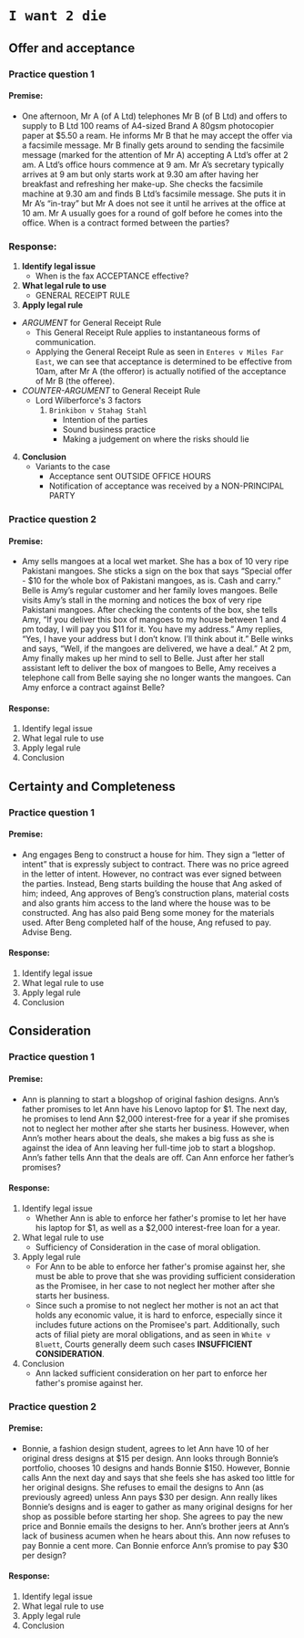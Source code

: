 # `I want 2 die`

## Offer and acceptance

### Practice question 1

#### Premise:
* One afternoon, Mr A (of A Ltd) telephones Mr B (of B Ltd) and offers to supply to B Ltd 100 reams of A4-sized Brand A 80gsm photocopier paper at $5.50 a ream. He informs Mr B that he may accept the offer via a facsimile message. Mr B finally gets around to sending the facsimile message (marked for the attention of Mr A) accepting A Ltd’s offer at 2 am. A Ltd’s office hours commence at 9 am. Mr A’s secretary typically arrives at 9 am but only starts work at 9.30 am after having her breakfast and refreshing her make-up. She checks the facsimile machine at 9.30 am and finds B Ltd’s facsimile message. She puts it in Mr A’s “in-tray” but Mr A does not see it until he arrives at the office at 10 am. Mr A usually goes for a round of golf before he comes into the office. When is a contract formed between the parties?

### Response:
1. **Identify legal issue**
    * When is the fax ACCEPTANCE effective?
2. **What legal rule to use**
    * GENERAL RECEIPT RULE 
3. **Apply legal rule**
* *ARGUMENT* for General Receipt Rule
    * This General Receipt Rule applies to instantaneous forms of communication.
    * Applying the General Receipt Rule as seen in `Enteres v Miles Far East`, we can see that acceptance is determined to be effective from 10am, after Mr A (the offeror) is actually notified of the acceptance of Mr B (the offeree).
* *COUNTER-ARGUMENT* to General Receipt Rule  
    * Lord Wilberforce's 3 factors
        1. `Brinkibon v Stahag Stahl`
            * Intention of the parties
            * Sound business practice
            * Making a judgement on where the risks should lie
4. **Conclusion**
    * Variants to the case
        * Acceptance sent OUTSIDE OFFICE HOURS
        * Notification of acceptance was received by a NON-PRINCIPAL PARTY

### Practice question 2

#### Premise:
* Amy sells mangoes at a local wet market. She has a box of 10 very ripe Pakistani mangoes. She sticks a sign on the box that says “Special offer - $10 for the whole box of Pakistani mangoes, as is. Cash and carry.” Belle is Amy’s regular customer and her family loves mangoes. Belle visits Amy’s  stall in the morning and notices the box of very ripe Pakistani mangoes. After checking the contents of the box, she tells Amy, “If you deliver this box of mangoes to my house between 1 and 4 pm today, I will pay you $11 for it. You have my address.” Amy replies, “Yes, I have your address but I don’t know. I’ll think about it.” Belle winks and says, “Well, if the mangoes are delivered, we have a deal.” At 2 pm, Amy finally makes up her mind to sell to Belle. Just after her stall assistant left to deliver the box of mangoes to Belle, Amy receives a telephone call from Belle saying she no longer wants the mangoes. Can Amy enforce a contract against Belle?

#### Response:
1. Identify legal issue
2. What legal rule to use
3. Apply legal rule
4. Conclusion

## Certainty and Completeness
### Practice question 1

#### Premise:
* Ang engages Beng to construct a house for him. They sign a “letter of intent” that is expressly subject to contract. There was no price agreed in the letter of intent. However, no contract was ever signed between the parties. Instead, Beng starts building the house that Ang asked of him; indeed, Ang approves of Beng’s construction plans, material costs and also grants him access to the land where the house was to be constructed. Ang has also paid Beng some money for the materials used. After Beng completed half of the house, Ang refused to pay. Advise Beng.

#### Response:
1. Identify legal issue
2. What legal rule to use
3. Apply legal rule
4. Conclusion

## Consideration
### Practice question 1

#### Premise:
* Ann is planning to start a blogshop of original fashion designs. Ann’s father promises to let Ann have his Lenovo laptop for $1. The next day, he promises to lend Ann $2,000 interest-free for a year if she promises not to neglect her mother after she starts her business. However, when Ann’s mother hears about the deals, she makes a big fuss as she is against the idea of Ann leaving her full-time job to start a blogshop. Ann’s father tells Ann that the deals are off. Can Ann enforce her father’s promises? 

#### Response:
1. Identify legal issue
	* Whether Ann is able to enforce her father's promise to let her have his laptop for $1, as well as a $2,000 interest-free loan for a year.
2. What legal rule to use
	* Sufficiency of Consideration in the case of moral obligation.
3. Apply legal rule
	* For Ann to be able to enforce her father's promise against her, she must be able to prove that she was providing sufficient consideration as the Promisee, in her case to not neglect her mother after she starts her business.
	* Since such a promise to not neglect her mother is not an act that holds any economic value, it is hard to enforce, especially since it includes future actions on the Promisee's part. Additionally, such acts of filial piety are moral obligations, and as seen in `White v Bluett`, Courts generally deem such cases **INSUFFICIENT CONSIDERATION**.
4. Conclusion
	* Ann lacked sufficient consideration on her part to enforce her father's promise against her.

### Practice question 2

#### Premise:
* Bonnie, a fashion design student, agrees to let Ann have 10 of her original dress designs at $15 per design. Ann looks through Bonnie’s portfolio, chooses 10 designs and hands Bonnie $150. However, Bonnie calls Ann the next day and says that she feels she has asked too little for her original designs. She refuses to email the designs to Ann (as previously agreed) unless Ann pays $30 per design. Ann really likes Bonnie’s designs and is eager to gather as many original designs for her shop as possible before starting her shop. She agrees to pay the new price and Bonnie emails the designs to her. Ann’s brother jeers at Ann’s lack of business acumen when he hears about this. Ann now refuses to pay Bonnie a cent more. Can Bonnie enforce Ann’s promise to pay $30 per design? 

#### Response:
1. Identify legal issue
2. What legal rule to use
3. Apply legal rule
4. Conclusion